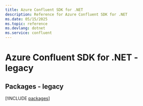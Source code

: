 ```yaml
---
title: Azure Confluent SDK for .NET
description: Reference for Azure Confluent SDK for .NET
ms.date: 05/15/2025
ms.topic: reference
ms.devlang: dotnet
ms.service: confluent
---
```

# Azure Confluent SDK for .NET - legacy
## Packages - legacy
[!INCLUDE [packages](confluent-index.md)]
